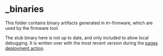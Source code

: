 # _binaries

This folder contains binary artifacts generated in lrr-firmware, which are used by the firmware tool.

The stub binary here is not up to date, and only included to allow local debugging.
It is written over with the most recent version during the [pages deployment action](https://github.com/little-red-rover/lrr-docs/blob/c47ad42e98806932c1cb93e0b3619bc2d0b2bffd/.github/workflows/deploy.yml#L37).
